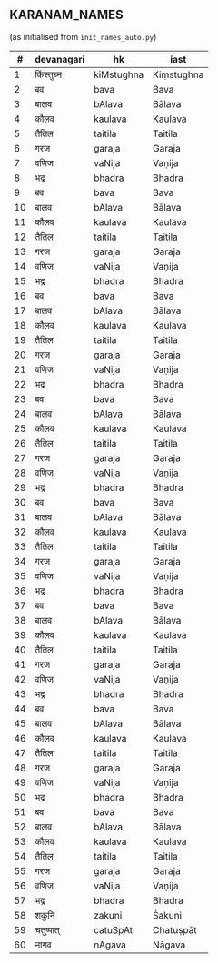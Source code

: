 ## KARANAM_NAMES
(as initialised from `init_names_auto.py`)

| # | devanagari | hk | iast |
|---| ---------- | -- | ---- |
| 1 | किंस्तुघ्न | kiMstughna | Kiṃstughna |
| 2 | बव | bava | Bava |
| 3 | बालव | bAlava | Bālava |
| 4 | कौलव | kaulava | Kaulava |
| 5 | तैतिल | taitila | Taitila |
| 6 | गरज | garaja | Garaja |
| 7 | वणिज | vaNija | Vaṇija |
| 8 | भद्र | bhadra | Bhadra |
| 9 | बव | bava | Bava |
| 10 | बालव | bAlava | Bālava |
| 11 | कौलव | kaulava | Kaulava |
| 12 | तैतिल | taitila | Taitila |
| 13 | गरज | garaja | Garaja |
| 14 | वणिज | vaNija | Vaṇija |
| 15 | भद्र | bhadra | Bhadra |
| 16 | बव | bava | Bava |
| 17 | बालव | bAlava | Bālava |
| 18 | कौलव | kaulava | Kaulava |
| 19 | तैतिल | taitila | Taitila |
| 20 | गरज | garaja | Garaja |
| 21 | वणिज | vaNija | Vaṇija |
| 22 | भद्र | bhadra | Bhadra |
| 23 | बव | bava | Bava |
| 24 | बालव | bAlava | Bālava |
| 25 | कौलव | kaulava | Kaulava |
| 26 | तैतिल | taitila | Taitila |
| 27 | गरज | garaja | Garaja |
| 28 | वणिज | vaNija | Vaṇija |
| 29 | भद्र | bhadra | Bhadra |
| 30 | बव | bava | Bava |
| 31 | बालव | bAlava | Bālava |
| 32 | कौलव | kaulava | Kaulava |
| 33 | तैतिल | taitila | Taitila |
| 34 | गरज | garaja | Garaja |
| 35 | वणिज | vaNija | Vaṇija |
| 36 | भद्र | bhadra | Bhadra |
| 37 | बव | bava | Bava |
| 38 | बालव | bAlava | Bālava |
| 39 | कौलव | kaulava | Kaulava |
| 40 | तैतिल | taitila | Taitila |
| 41 | गरज | garaja | Garaja |
| 42 | वणिज | vaNija | Vaṇija |
| 43 | भद्र | bhadra | Bhadra |
| 44 | बव | bava | Bava |
| 45 | बालव | bAlava | Bālava |
| 46 | कौलव | kaulava | Kaulava |
| 47 | तैतिल | taitila | Taitila |
| 48 | गरज | garaja | Garaja |
| 49 | वणिज | vaNija | Vaṇija |
| 50 | भद्र | bhadra | Bhadra |
| 51 | बव | bava | Bava |
| 52 | बालव | bAlava | Bālava |
| 53 | कौलव | kaulava | Kaulava |
| 54 | तैतिल | taitila | Taitila |
| 55 | गरज | garaja | Garaja |
| 56 | वणिज | vaNija | Vaṇija |
| 57 | भद्र | bhadra | Bhadra |
| 58 | शकुनि | zakuni | Śakuni |
| 59 | चतुष्पात् | catuSpAt | Chatuṣpāt |
| 60 | नागव | nAgava | Nāgava |
